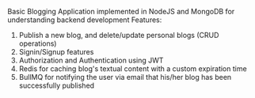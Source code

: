 Basic Blogging Application implemented in NodeJS and MongoDB for understanding backend development
Features: 
1. Publish a new blog, and delete/update personal blogs (CRUD operations)
2. Signin/Signup features
3. Authorization and Authentication using JWT
4. Redis for caching blog's textual content with a custom expiration time
5. BullMQ for notifying the user via email that his/her blog has been successfully published
